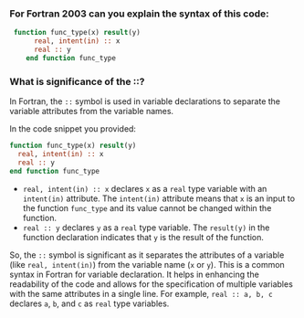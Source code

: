 ### For Fortran 2003 can you explain the syntax of this code:

```fortran
 function func_type(x) result(y)
      real, intent(in) :: x
      real :: y
    end function func_type
```

### What is significance of the ::?

In Fortran, the `::` symbol is used in variable declarations to separate the variable attributes from the variable names.

In the code snippet you provided:

```fortran
function func_type(x) result(y)
  real, intent(in) :: x
  real :: y
end function func_type
```

- `real, intent(in) :: x` declares `x` as a `real` type variable with an `intent(in)` attribute. The `intent(in)` attribute means that `x` is an input to the function `func_type` and its value cannot be changed within the function.
- `real :: y` declares `y` as a `real` type variable. The `result(y)` in the function declaration indicates that `y` is the result of the function.

So, the `::` symbol is significant as it separates the attributes of a variable (like `real, intent(in)`) from the variable name (`x` or `y`). This is a common syntax in Fortran for variable declaration. It helps in enhancing the readability of the code and allows for the specification of multiple variables with the same attributes in a single line. For example, `real :: a, b, c` declares `a`, `b`, and `c` as `real` type variables.
